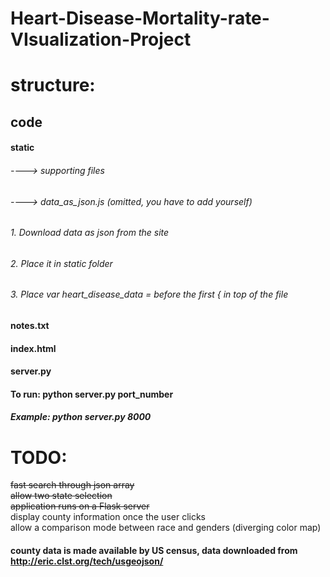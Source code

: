 # Heart-Disease-Mortality-rate-VIsualization-Project

# structure:
## code  <br />
#### static <br />
###### ----> supporting files  <br />
###### ----> data_as_json.js (omitted, you have to add yourself)<br />
###### 1. Download data as json from the site
###### 2. Place it in static folder
###### 3. Place var heart_disease_data = before the first { in top of the file
#### notes.txt <br />
#### index.html <br />
#### server.py

#### To run: python server.py port_number <br />
##### Example: python server.py 8000

# TODO:
~~fast search through json array~~<br />
~~allow two state selection~~ <br />
~~application runs on a Flask server~~ <br />
display county information once the user clicks <br />
allow a comparison mode between race and genders (diverging color map) <br />
#### county data is made available by US census, data downloaded from http://eric.clst.org/tech/usgeojson/ <br />
